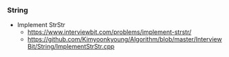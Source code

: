 ### String

* Implement StrStr
  * https://www.interviewbit.com/problems/implement-strstr/
  * https://github.com/Kimyoonkyoung/Algorithm/blob/master/InterviewBit/String/ImplementStrStr.cpp